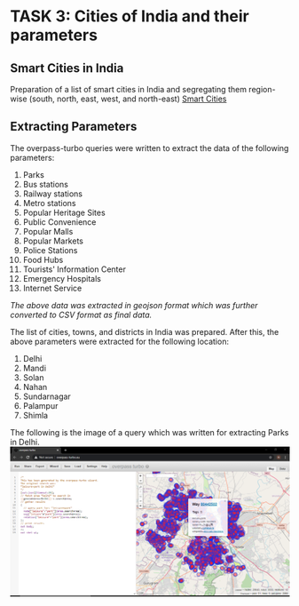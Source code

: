 # TASK 3: Cities of India and their parameters

## Smart Cities in India

Preparation of a list of smart cities in India and segregating them region-wise (south, north, east, west, and north-east)
[Smart Cities](https://docs.google.com/spreadsheets/d/1h9mGQ9lVDjZ6u89m9vgbS-a0HVpvpJ8AyJwsoQ3x5d4/edit?usp=sharing)

## Extracting Parameters 
                                                            
The overpass-turbo queries were written to extract the data of the following parameters:
1. Parks
2. Bus stations
3. Railway stations
4. Metro stations
5. Popular Heritage Sites
6. Public Convenience
7. Popular Malls
8. Popular Markets
9. Police Stations
10. Food Hubs
11. Tourists' Information Center
12. Emergency Hospitals
13. Internet Service

*The above data was extracted in geojson format which was further converted to CSV format as final data.*

The list of cities, towns, and districts in India was prepared. After this, the above parameters were extracted for the following location:
1. Delhi
2. Mandi
3. Solan
4. Nahan
5. Sundarnagar
6. Palampur
7. Shimla

The following is the image of a query which was written for extracting Parks in Delhi.
![Parks](https://github.com/nkofficial-1005/JunoTerra/blob/master/JunoTerra_Internship/images/turbo.png)
